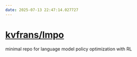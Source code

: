 ```yaml
---
date: 2025-07-13 22:47:14.027727
---
```


# [kvfrans/lmpo](https://github.com/kvfrans/lmpo)

minimal repo for language model policy optimization with RL
